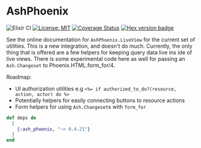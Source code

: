 # AshPhoenix

![Elixir CI](https://github.com/ash-project/ash_phoenix/workflows/Ash%20CI/badge.svg)
[![License: MIT](https://img.shields.io/badge/License-MIT-yellow.svg)](https://opensource.org/licenses/MIT)
[![Coverage Status](https://coveralls.io/repos/github/ash-project/ash_phoenix/badge.svg?branch=main)](https://coveralls.io/github/ash-project/ash_phoenix?branch=main)
[![Hex version badge](https://img.shields.io/hexpm/v/ash_phoenix.svg)](https://hex.pm/packages/ash_phoenix)

See the online documentation for `AshPhoenix.LiveView` for the current set of utilities. This is a new integration, and doesn't do much. Currently, the only
thing that is offered are a few helpers for keeping query data live ins ide of live views. There is some experimental code here as well for passing an `Ash.Changeset` to Phoenix.HTML.form_for/4.

Roadmap:

- UI authorization utilities e.g `<%= if authorized_to_do?(resource, action, actor) do %>`
- Potentially helpers for easily connecting buttons to resource actions
- Form helpers for using `Ash.Changeset`s with `form_for`

```elixir
def deps do
  [
    {:ash_phoenix, "~> 0.4.21"}
  ]
end
```

